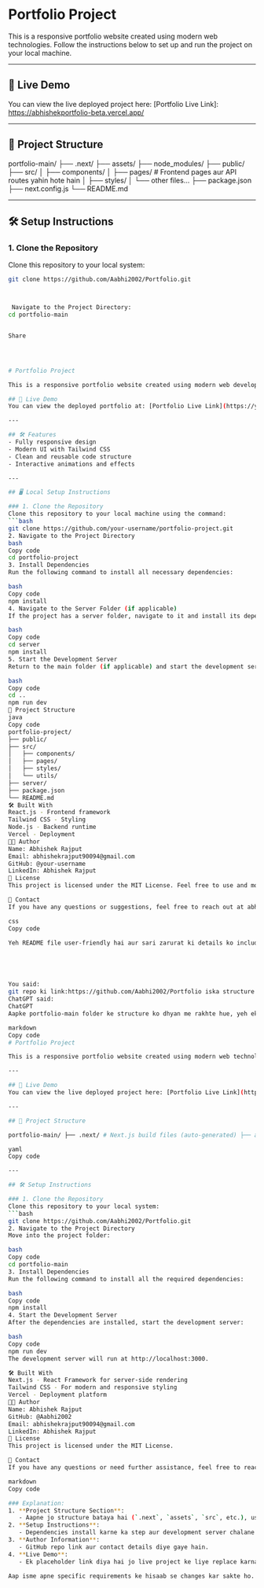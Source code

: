 # Portfolio Project

This is a responsive portfolio website created using modern web technologies. Follow the instructions below to set up and run the project on your local machine.

---

## 🚀 Live Demo
You can view the live deployed project here: [Portfolio Live Link]: https://abhishekportfolio-beta.vercel.app/

---

## 📂 Project Structure


portfolio-main/
├── .next/
├── assets/
├── node_modules/
├── public/
├── src/
│   ├── components/
│   ├── pages/        # Frontend pages aur API routes yahin hote hain
│   ├── styles/
│   └── other files...
├── package.json
├── next.config.js
└── README.md




---

## 🛠️ Setup Instructions

### 1. Clone the Repository
Clone this repository to your local system:
```bash
git clone https://github.com/Aabhi2002/Portfolio.git



 Navigate to the Project Directory:
cd portfolio-main


Share




# Portfolio Project

This is a responsive portfolio website created using modern web development tools. Follow the steps below to set up and run the project on your local machine.

## 🚀 Live Demo
You can view the deployed portfolio at: [Portfolio Live Link](https://your-portfolio-link.com)

---

## 🛠️ Features
- Fully responsive design
- Modern UI with Tailwind CSS
- Clean and reusable code structure
- Interactive animations and effects

---

## 🖥️ Local Setup Instructions

### 1. Clone the Repository
Clone this repository to your local machine using the command:
```bash
git clone https://github.com/your-username/portfolio-project.git
2. Navigate to the Project Directory
bash
Copy code
cd portfolio-project
3. Install Dependencies
Run the following command to install all necessary dependencies:

bash
Copy code
npm install
4. Navigate to the Server Folder (if applicable)
If the project has a server folder, navigate to it and install its dependencies:

bash
Copy code
cd server
npm install
5. Start the Development Server
Return to the main folder (if applicable) and start the development server:

bash
Copy code
cd ..
npm run dev
📂 Project Structure
java
Copy code
portfolio-project/
├── public/
├── src/
│   ├── components/
│   ├── pages/
│   ├── styles/
│   └── utils/
├── server/
├── package.json
└── README.md
🛠️ Built With
React.js - Frontend framework
Tailwind CSS - Styling
Node.js - Backend runtime
Vercel - Deployment
🧑‍💻 Author
Name: Abhishek Rajput
Email: abhishekrajput90094@gmail.com
GitHub: @your-username
LinkedIn: Abhishek Rajput
📜 License
This project is licensed under the MIT License. Feel free to use and modify it as per your needs.

📧 Contact
If you have any questions or suggestions, feel free to reach out at abhishekrajput90094@gmail.com.

css
Copy code

Yeh README file user-friendly hai aur sari zarurat ki details ko include karti hai. Aap isme apne project ka naam, link, aur specific dependencies ke details adjust kar sakte ho.





You said:
git repo ki link:https://github.com/Aabhi2002/Portfolio iska structure kuch ayesa hai   sbse phle folder portfolio-main uske andr  uske andr .next , assests,node module,public ,src uske andr files h
ChatGPT said:
ChatGPT
Aapke portfolio-main folder ke structure ko dhyan me rakhte hue, yeh ek updated README.md file hai jo aapki project structure aur setup process ko clearly explain karega:

markdown
Copy code
# Portfolio Project

This is a responsive portfolio website created using modern web technologies. Follow the instructions below to set up and run the project on your local machine.

---

## 🚀 Live Demo
You can view the live deployed project here: [Portfolio Live Link](https://your-portfolio-live-link.com)

---

## 📂 Project Structure

portfolio-main/ ├── .next/ # Next.js build files (auto-generated) ├── assets/ # Project-specific assets (images, icons, etc.) ├── node_modules/ # Installed dependencies (auto-generated) ├── public/ # Static files like favicon, images, etc. ├── src/ # Source code folder │ ├── components/ # Reusable components │ ├── pages/ # Next.js pages │ ├── styles/ # CSS and Tailwind styling │ └── utils/ # Utility functions ├── package.json # Project metadata and dependencies └── README.md # Project documentation

yaml
Copy code

---

## 🛠️ Setup Instructions

### 1. Clone the Repository
Clone this repository to your local system:
```bash
git clone https://github.com/Aabhi2002/Portfolio.git
2. Navigate to the Project Directory
Move into the project folder:

bash
Copy code
cd portfolio-main
3. Install Dependencies
Run the following command to install all the required dependencies:

bash
Copy code
npm install
4. Start the Development Server
After the dependencies are installed, start the development server:

bash
Copy code
npm run dev
The development server will run at http://localhost:3000.

🛠️ Built With
Next.js - React Framework for server-side rendering
Tailwind CSS - For modern and responsive styling
Vercel - Deployment platform
🧑‍💻 Author
Name: Abhishek Rajput
GitHub: @Aabhi2002
Email: abhishekrajput90094@gmail.com
LinkedIn: Abhishek Rajput
📜 License
This project is licensed under the MIT License.

📧 Contact
If you have any questions or need further assistance, feel free to reach out at abhishekrajput90094@gmail.com.

markdown
Copy code

### Explanation:
1. **Project Structure Section**:
   - Aapne jo structure bataya hai (`.next`, `assets`, `src`, etc.), usko include kiya gaya hai aur explain kiya gaya hai.
2. **Setup Instructions**:
   - Dependencies install karne ka step aur development server chalane ka process clearly mentioned hai.
3. **Author Information**:
   - GitHub repo link aur contact details diye gaye hain.
4. **Live Demo**:
   - Ek placeholder link diya hai jo live project ke liye replace karna hoga.

Aap isme apne specific requirements ke hisaab se changes kar sakte ho.


